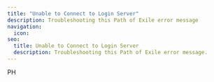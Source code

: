 ```yaml
---
title: "Unable to Connect to Login Server"
description: Troubleshooting this Path of Exile error message
navigation:
  icon:
seo:
  title: Unable to Connect to Login Server
  description: Troubleshooting this Path of Exile error message.
---
```


PH